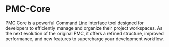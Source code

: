 # PMC-Core
PMC Core is a powerful Command Line Interface tool designed for developers to efficiently manage and organize their project workspaces. As the next evolution of the original PMC, it offers a refined structure, improved performance, and new features to supercharge your development workflow.
